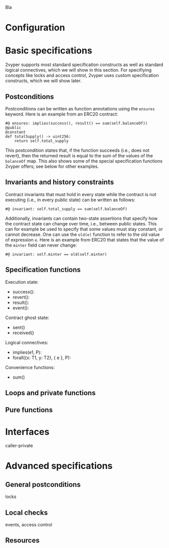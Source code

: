 Bla

# Configuration

# Basic specifications

2vyper supports most standard specification constructs as well as standard logical connectives, which we will show in this section. For specifiying concepts like locks and access control, 2vyper uses custom specification constructs, which we will show later.

## Postconditions

Postconditions can be written as function annotations using the ``ensures`` keyword. Here is an example from an ERC20 contract:
```
#@ ensures: implies(success(), result() == sum(self.balanceOf))
@public
@constant
def totalSupply() -> uint256:
    return self.total_supply
```
This postcondition states that, if the function succeeds (i.e., does not revert), then the returned result is equal to the sum of the values of the ``balanceOf`` map. This also shows some of the special specification functions 2vyper offers; see below for other examples.

## Invariants and history constraints

Contract invariants that must hold in every state while the contract is not executing (i.e., in every public state) can be written as follows:
```
#@ invariant: self.total_supply == sum(self.balanceOf)
```

Additionally, invariants can contain two-state assertions that specify how the contract state can change over time, i.e., between public states. This can for example be used to specify that some values must stay constant, or cannot decrease. One can use the ``old(e)`` function to refer to the old value of expression ``e``. Here is an example from ERC20 that states that the value of the ``minter`` field can never change:
```
#@ invariant: self.minter == old(self.minter)
```

## Specification functions

Execution state:
- success(): 
- revert():
- result():
- event(): 

Contract ghost state:
- sent()
- received()

Logical connectives:
- implies(e1, P): 
- forall({x: T1, y: T2}, { e }, P): 

Convenience functions:
- sum()

## Loops and private functions

## Pure functions

# Interfaces
caller-private

# Advanced specifications

## General postconditions
locks

## Local checks
events, access control

## Resources

